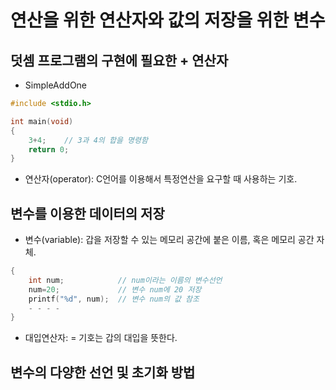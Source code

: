 # 연산을 위한 연산자와 값의 저장을 위한 변수
## 덧셈 프로그램의 구현에 필요한 + 연산자
* SimpleAddOne

```cpp
#include <stdio.h>

int main(void)
{
    3+4;    // 3과 4의 합을 명령함
    return 0;
}
```

* 연산자(operator): C언어를 이용해서 특정연산을 요구할 때 사용하는 기호.

## 변수를 이용한 데이터의 저장
* 변수(variable): 갑을 저장할 수 있는 메모리 공간에 붙은 이름, 혹은 메모리 공간 자체.

```cpp
{
    int num;            // num이라는 이름의 변수선언
    num=20;             // 변수 num에 20 저장
    printf("%d", num);  // 변수 num의 값 참조
    - - - -
}
```
* 대입연산자: = 기호는 갑의 대입을 뜻한다.

## 변수의 다양한 선언 및 초기화 방법
